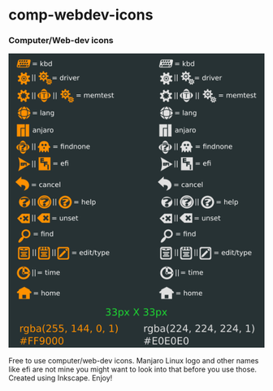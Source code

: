 # comp-webdev-icons
### Computer/Web-dev icons
![icons](icons-preview.png)

Free to use computer/web-dev icons. Manjaro Linux logo and other names like efi are not mine you might want to look into that before you use those. Created using Inkscape. Enjoy!
